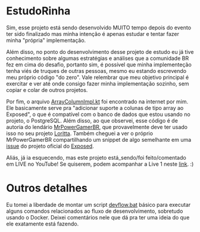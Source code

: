 # EstudoRinha

Sim, esse projeto está sendo desenvolvido MUITO tempo depois do evento ter sido finalizado mas minha intenção é apenas estudar e tentar fazer minha "própria" implementação.

Além disso, no ponto do desenvolvimento desse projeto de estudo eu já tive conhecimento sobre algumas estratégias e análises que a comunidade BR fez em cima do desafio, portanto sim, é possível que minha implementeção tenha viés de truques de outras pessoas, mesmo eu estando escrevendo meu próprio código "do zero". Vale relembrar que meu objetivo principal é exercitar e ver até onde consigo fazer minha implementação sozinho, sem copiar e colar de outros projetos.

Por fim, o arquivo [ArrayColumnImpl.kt](src%2Fmain%2Fkotlin%2FArrayColumnImpl.kt) foi encontrado na internet por mim. Ele basicamente serve pra "adicionar suporte a colunas de tipo array ao Exposed", o que é compatível com o banco de dados que estou usando no projeto, o PostgreSQL. Além disso, ao que observei, esse código é de autoria do lendário [MrPowerGamerBR](https://www.youtube.com/@MrPowerGamerBR), que provavelmente deve ter usado isso no seu projeto [Loritta](https://github.com/LorittaBot/Loritta). Também cheguei a ver o próprio MrPowerGamerBR compartilhando um snippet de algo semelhante em uma [issue](https://github.com/JetBrains/Exposed/issues/150#issuecomment-625763361) do projeto oficial do [Exposed](https://github.com/JetBrains/Exposed).  

Aliás, já ia esquecendo, mas este projeto está_sendo/foi feito/comentado em LIVE no YouTube! Se quiserem, podem acompanhar a Live 1 neste [link](https://www.youtube.com/watch?v=GtX6Xm-M0EE). :)

# Outros detalhes

Eu tomei a liberdade de montar um script [devflow.bat](devflow.bat) básico para executar alguns comandos relacionados ao fluxo de desenvolvimento, sobretudo usando o Docker. Deixei comentários nele que dá pra ter uma ideia do que ele exatamente está
fazendo.